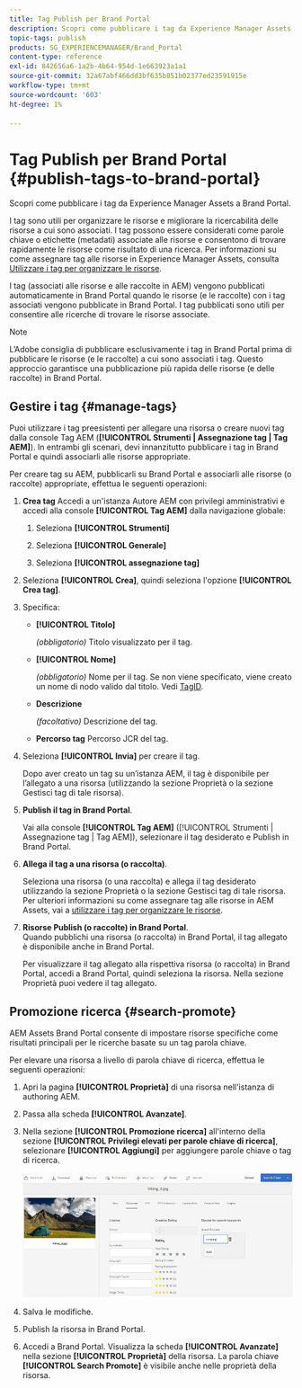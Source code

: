 ```yaml
---
title: Tag Publish per Brand Portal
description: Scopri come pubblicare i tag da Experience Manager Assets a Brand Portal.
topic-tags: publish
products: SG_EXPERIENCEMANAGER/Brand_Portal
content-type: reference
exl-id: 842656a6-1a2b-4b64-954d-1e663923a1a1
source-git-commit: 32a67abf466dd3bf635b851b02377ed23591915e
workflow-type: tm+mt
source-wordcount: '603'
ht-degree: 1%

---
```


# Tag Publish per Brand Portal {#publish-tags-to-brand-portal}

Scopri come pubblicare i tag da Experience Manager Assets a Brand Portal.

I tag sono utili per organizzare le risorse e migliorare la ricercabilità delle risorse a cui sono associati. I tag possono essere considerati come parole chiave o etichette (metadati) associate alle risorse e consentono di trovare rapidamente le risorse come risultato di una ricerca. Per informazioni su come assegnare tag alle risorse in Experience Manager Assets, consulta [Utilizzare i tag per organizzare le risorse](https://experienceleague.adobe.com/en/docs/experience-manager-65/content/assets/managing/organize-assets).

I tag (associati alle risorse e alle raccolte in AEM) vengono pubblicati automaticamente in Brand Portal quando le risorse (e le raccolte) con i tag associati vengono pubblicate in Brand Portal. I tag pubblicati sono utili per consentire alle ricerche di trovare le risorse associate.

>[!NOTE]
>
>L’Adobe consiglia di pubblicare esclusivamente i tag in Brand Portal prima di pubblicare le risorse (e le raccolte) a cui sono associati i tag. Questo approccio garantisce una pubblicazione più rapida delle risorse (e delle raccolte) in Brand Portal.

## Gestire i tag {#manage-tags}

Puoi utilizzare i tag preesistenti per allegare una risorsa o creare nuovi tag dalla console Tag AEM (**[!UICONTROL Strumenti | Assegnazione tag | Tag AEM]**). In entrambi gli scenari, devi innanzitutto pubblicare i tag in Brand Portal e quindi associarli alle risorse appropriate.

Per creare tag su AEM, pubblicarli su Brand Portal e associarli alle risorse (o raccolte) appropriate, effettua le seguenti operazioni:

1. **Crea tag**
Accedi a un&#39;istanza Autore AEM con privilegi amministrativi e accedi alla console **[!UICONTROL Tag AEM]** dalla navigazione globale:

   1. Seleziona **[!UICONTROL Strumenti]**

   1. Seleziona **[!UICONTROL Generale]**

   1. Seleziona **[!UICONTROL assegnazione tag]**

1. Seleziona **[!UICONTROL Crea]**, quindi seleziona l&#39;opzione **[!UICONTROL Crea tag]**.
1. Specifica:

   * **[!UICONTROL Titolo]**

     *(obbligatorio)* Titolo visualizzato per il tag.
   * **[!UICONTROL Nome]**

     *(obbligatorio)* Nome per il tag. Se non viene specificato, viene creato un nome di nodo valido dal titolo. Vedi [TagID](https://experienceleague.adobe.com/en/docs/experience-manager-65/content/implementing/developing/platform/tagging/framework).
   * **Descrizione**

     *(facoltativo)* Descrizione del tag.
   * **Percorso tag**
Percorso JCR del tag.

1. Seleziona **[!UICONTROL Invia]** per creare il tag.

   Dopo aver creato un tag su un’istanza AEM, il tag è disponibile per l’allegato a una risorsa (utilizzando la sezione Proprietà o la sezione Gestisci tag di tale risorsa).

1. **Publish il tag in Brand Portal**.

   Vai alla console **[!UICONTROL Tag AEM]** ([!UICONTROL Strumenti | Assegnazione tag | Tag AEM]), selezionare il tag desiderato e Publish in Brand Portal.

1. **Allega il tag a una risorsa (o raccolta)**.

   Seleziona una risorsa (o una raccolta) e allega il tag desiderato utilizzando la sezione Proprietà o la sezione Gestisci tag di tale risorsa. Per ulteriori informazioni su come assegnare tag alle risorse in AEM Assets, vai a [utilizzare i tag per organizzare le risorse](https://experienceleague.adobe.com/en/docs/experience-manager-65/content/assets/managing/organize-assets).

1. **Risorse Publish (o raccolte) in Brand Portal**.\
   Quando pubblichi una risorsa (o raccolta) in Brand Portal, il tag allegato è disponibile anche in Brand Portal.

   Per visualizzare il tag allegato alla rispettiva risorsa (o raccolta) in Brand Portal, accedi a Brand Portal, quindi seleziona la risorsa. Nella sezione Proprietà puoi vedere il tag allegato.

## Promozione ricerca {#search-promote}

AEM Assets Brand Portal consente di impostare risorse specifiche come risultati principali per le ricerche basate su un tag parola chiave.

Per elevare una risorsa a livello di parola chiave di ricerca, effettua le seguenti operazioni:

1. Apri la pagina **[!UICONTROL Proprietà]** di una risorsa nell&#39;istanza di authoring AEM.
1. Passa alla scheda **[!UICONTROL Avanzate]**.
1. Nella sezione **[!UICONTROL Promozione ricerca]** all&#39;interno della sezione **[!UICONTROL Privilegi elevati per parole chiave di ricerca]**, selezionare **[!UICONTROL Aggiungi]** per aggiungere parole chiave o tag di ricerca.

   ![](assets/search-promote.png)

1. Salva le modifiche.
1. Publish la risorsa in Brand Portal.
1. Accedi a Brand Portal. Visualizza la scheda **[!UICONTROL Avanzate]** nella sezione **[!UICONTROL Proprietà]** della risorsa.
La parola chiave **[!UICONTROL Search Promote]** è visibile anche nelle proprietà della risorsa.
